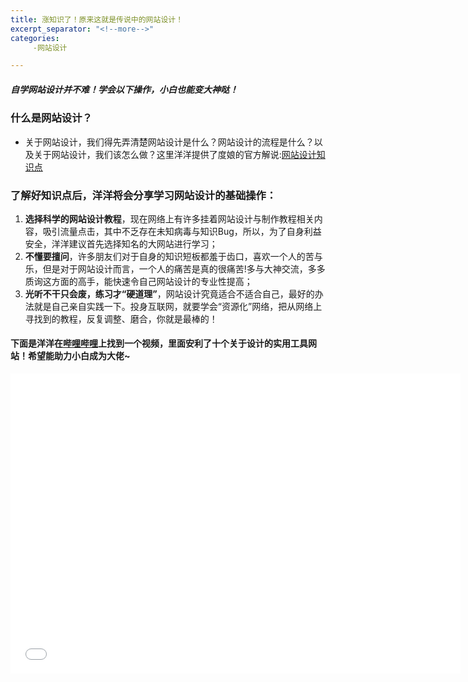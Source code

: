 ```yaml
---
title: 涨知识了！原来这就是传说中的网站设计！
excerpt_separator: "<!--more-->"
categories:
     -网站设计

---
```


##### 自学网站设计并不难！学会以下操作，小白也能变大神哒！
<!--more-->

### 什么是网站设计？
* 关于网站设计，我们得先弄清楚网站设计是什么？网站设计的流程是什么？以及关于网站设计，我们该怎么做？这里洋洋提供了度娘的官方解说:[网站设计知识点](https://baike.baidu.com/item/%E7%BD%91%E7%AB%99%E8%AE%BE%E8%AE%A1)


### 了解好知识点后，洋洋将会分享学习网站设计的基础操作：
1. **选择科学的网站设计教程**，现在网络上有许多挂着网站设计与制作教程相关内容，吸引流量点击，其中不乏存在未知病毒与知识Bug，所以，为了自身利益安全，洋洋建议首先选择知名的大网站进行学习；
2. **不懂要擅问**，许多朋友们对于自身的知识短板都羞于齿口，喜欢一个人的苦与乐，但是对于网站设计而言，一个人的痛苦是真的很痛苦!多与大神交流，多多质询这方面的高手，能快速令自己网站设计的专业性提高；
3. **光听不干只会废，练习才“硬道理”**，网站设计究竟适合不适合自己，最好的办法就是自己亲自实践一下。投身互联网，就要学会“资源化”网络，把从网络上寻找到的教程，反复调整、磨合，你就是最棒的！
 

#### 下面是洋洋在[**哔哩哔哩**](https://www.bilibili.com/)上找到一个视频，里面安利了十个关于设计的实用工具网站！希望能助力小白成为大佬~


<iframe src="//player.bilibili.com/player.html?aid=75860388&bvid=BV1BJ411U7AH&cid=129773467&page=1" width="720" height="480" scrolling="no" border="0" frameborder="no" framespacing="0" allowfullscreen="true"> </iframe>